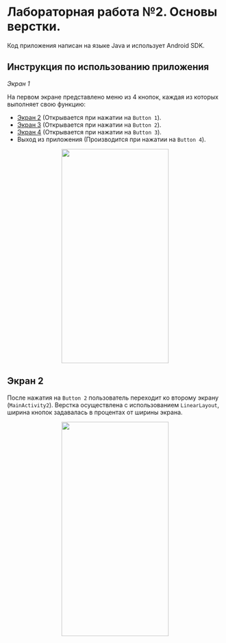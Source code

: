 # Лабораторная работа №2. Основы верстки.
Код приложения написан на языке Java и использует Android SDK.

## Инструкция по использованию приложения
*Экран 1*

На первом экране представлено меню из 4 кнопок, каждая из которых выполняет свою функцию:
- [Экран 2](#экран-2) (Открывается при нажатии на `Button 1`).
- [Экран 3](#Экран3) (Открывается при нажатии на `Button 2`).
- [Экран 4](#Экран4) (Открывается при нажатии на `Button 3`).
- Выход из приложения (Производится при нажатии на `Button 4`).
<p align="center">
<img src="https://sun9-15.userapi.com/impg/MQLxHXuF3UL0O6q95Iklb8gquCVeMMlz8y1ANA/_6BUO_ccvIE.jpg?size=720x1520&quality=95&sign=917df722554076f66edfe152d6487639&type=album" width="250" height="500"> 
</p>

## Экран 2

После нажатия на `Button 2` пользователь переходит ко второму экрану (`MainActivity2`). Верстка осуществлена с использованием `LinearLayout`, ширина кнопок задавалась в процентах от ширины экрана.
<p align="center">
<img src="https://sun9-5.userapi.com/impg/ZsZQFSPKFpK_hVOZwksagSPXAJVIa-TlYVwKPQ/-9p1HZf6_dQ.jpg?size=720x1520&quality=95&sign=46e5efecf3d5bf7e941dc90259e8644f&type=album" width="250" height="500"> 
</p>


